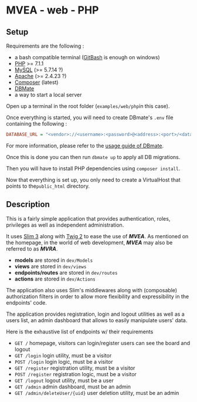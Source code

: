 # MVEA - web - PHP

## Setup

Requirements are the following :

- a bash compatible terminal ([GitBash](https://gitforwindows.org/) is enough on windows)
- [PHP](http://php.net/) >= 7.1.1
- [MySQL](https://www.mysql.com/) (>= 5.7.14 ?)
- [Apache](https://httpd.apache.org/) (>= 2.4.23 ?)
- [Composer](https://getcomposer.org/download/) (latest)
- [DBMate](https://github.com/amacneil/dbmate)
- a way to start a local server

Open up a terminal in the root folder (`examples/web/php`in this case).



Once everything is started, you will need to create DBmate's `.env` file containing the following :

```ini
DATABASE_URL = "<vendor>://<username>:<password>@<address>:<port>/<database>"
```

For more information, please refer to the [usage guide of DBmate](https://github.com/amacneil/dbmate#usage).



Once this is done you can then run `dbmate up` to apply all DB migrations.

Then you will have to install PHP dependencies using `composer install`.

Now that everything is set up, you only need to create a VirtualHost that points to the`public_html` directory.



## Description

This is a fairly simple application that provides authentication, roles, privileges as well as independent administration.

It uses [Slim 3](https://packagist.org/packages/slim/slim) along with [Twig 2](https://packagist.org/packages/slim/twig-view) to ease the use of ***MVEA***. As mentioned on the homepage, in the world of web development, ***MVEA*** may also be referred to as ***MVRA***.

* **models** are stored in `dev/Models`
* **views** are stored in `dev/views`
* **endpoints/routes** are stored in `dev/routes`
* **actions** are stored in `dev/Actions`



The application also uses Slim's middlewares along with (composable) authorization filters in order to allow more flexibility and expressibility in the endpoints' code. 



The application provides registration, login and logout utilities as well as a users list, an admin dashboard that allows to easily manipulate users' data.



Here is the exhaustive list of endpoints w/ their requirements

* `GET /` homepage, visitors can login/register users can see the board and logout
* `GET /login` login utility, must be a visitor
* `POST /login` login logic, must be a visitor
* `GET /register` registration utility, must be a visitor
* `POST /register` registration logic, must be a visitor
* `GET /logout` logout utility, must be a user
* `GET /admin` admin dashboard, must be an admin
* `GET /admin/deleteUser/{uid}` user deletion utility, must be an admin